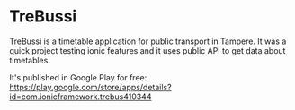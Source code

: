 # TreBussi
TreBussi is a timetable application for public transport in Tampere. It was a quick project testing ionic features and it uses public API to get data about timetables.

It's published in Google Play for free: https://play.google.com/store/apps/details?id=com.ionicframework.trebus410344
